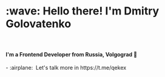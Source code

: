 <h1 align="left">:wave: Hello there! I'm Dmitry Golovatenko</h1>
<br>
<h4 align="left">I'm a Frontend Developer from Russia, Volgograd 🧊</h4>
- :airplane: &nbsp;Let's talk more in https://t.me/qekex
